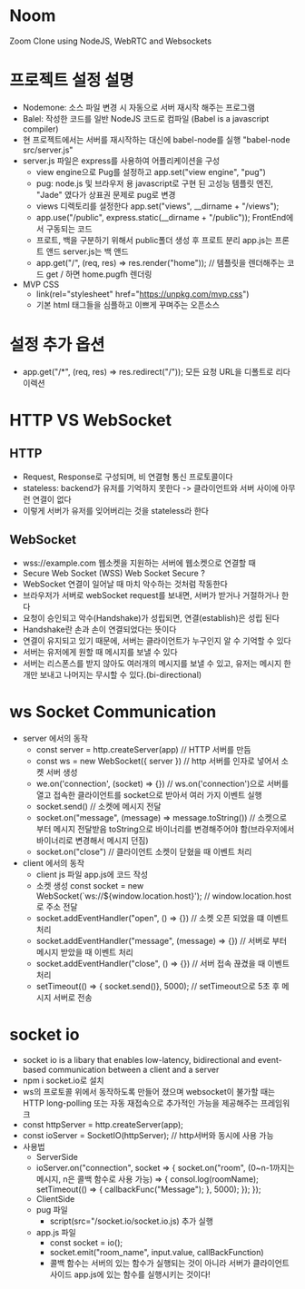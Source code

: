 # Noom
Zoom Clone using NodeJS, WebRTC and Websockets

# 프로젝트 설정 설명
+ Nodemone: 소스 파일 변경 시 자동으로 서버 재시작 해주는 프로그램
+ Balel: 작성한 코드를 일반 NodeJS 코드로 컴파일 (Babel is a javascript compiler)
+ 현 프로젝트에서는 서버를 재시작하는 대신에 babel-node를 실행 "babel-node src/server.js"
+ server.js 파일은 express를 사용하여 어플리케이션을 구성
    - view engine으로 Pug를 설정하고 app.set("view engine", "pug")
    - pug: node.js 및 브라우저 용 javascript로 구현 된 고성능 템플릿 엔진, "Jade" 였다가 상표권 문제로 pug로 변경
    - views 디렉토리를 설정한다 app.set("views", __dirname + "/views");
    - app.use("/public", express.static(__dirname + "/public")); FrontEnd에서 구동되는 코드
    - 프로트, 백을 구분하기 위해서 public폴더 생성 후 프로트 분리 app.js는 프론트 앤드 server.js는 백 앤드
    - app.get("/", (req, res) => res.render("home")); // 템플릿을 렌더해주는 코드 get / 하면 home.pugfh 렌더링
+ MVP CSS
    - link(rel="stylesheet" href="https://unpkg.com/mvp.css")
    - 기본 html 태그들을 심플하고 이쁘게 꾸며주는 오픈소스

# 설정 추가 옵션
+ app.get("/*", (req, res) => res.redirect("/")); 모든 요청 URL을 디폴트로 리다이렉션


# HTTP VS WebSocket
## HTTP
+ Request, Response로 구성되며, 비 연결형 통신 프로토콜이다
+ stateless: backend가 유저를 기억하지 못한다 -> 클라이언트와 서버 사이에 아무런 연결이 없다
+ 이렇게 서버가 유저를 잊어버리는 것을 stateless라 한다
## WebSocket
+ wss://example.com 웹소켓을 지원하는 서버에 웹소켓으로 연결할 때 
+ Secure Web Socket (WSS) Web Socket Secure ?
+ WebSocket 연결이 일어날 때 마치 악수하는 것처럼 작동한다
+ 브라우저가 서버로 webSocket request를 보내면, 서버가 받거나 거절하거나 한다
+ 요청이 승인되고 악수(Handshake)가 성립되면, 연결(establish)은 성립 된다
+ Handshake란 손과 손이 연결되었다는 뜻이다
+ 연결이 유지되고 있기 때문에, 서버는 클라이언트가 누구인지 알 수 기억할 수 있다
+ 서버는 유저에게 원할 때 메시지를 보낼 수 있다
+ 서버는 리스폰스를 받지 않아도 여러개의 메시지를 보낼 수 있고, 유저는 메시지 한 개만 보내고 나머지는 무시할 수 있다.(bi-directional)

# ws Socket Communication
+ server 에서의 동작
    * const server = http.createServer(app) // HTTP 서버를 만듬
    * const ws = new WebSocket({ server }) // http 서버를 인자로 넣어서 소켓 서버 생성
    * we.on('connection', (socket) => {}) // ws.on('connection')으로 서버를 열고 접속한 클라이언트를 socket으로 받아서 여러 가지 이벤트 실행
    * socket.send() // 소켓에 메시지 전달
    * socket.on("message", (message) => message.toString()) // 소켓으로 부터 메시지 전달받음 toString으로 바이너리를 변경해주어야 함(브라우저에서 바이너리로 변경해서 메시지 던짐)
    * socket.on("close") // 클라이언트 소켓이 닫혔을 때 이벤트 처리
+ client 에서의 동작
    * client js 파일 app.js에 코드 작성
    * 소켓 생성 const socket = new WebSocket(`ws://${window.location.host}');  // window.location.host로 주소 전달
    * socket.addEventHandler("open", () => {}) // 소켓 오픈 되었을 떄 이벤트 처리
    * socket.addEventHandler("message", (message) => {}) // 서버로 부터 메시지 받았을 때 이벤트 처리
    * socket.addEventHandler("close", () => {}) // 서버 접속 끊겼을 때 이벤트 처리
    * setTimeout(() => { socket.send()}, 5000); // setTimeout으로 5초 후 메시지 서버로 전송

# socket io
+ socket io is a libary that enables low-latency, bidirectional and event-based communication between a client and a server
+ npm i socket.io로 설치
+ ws의 프로토콜 위에서 동작하도록 만들어 졌으며 websocket이 불가할 때는 HTTP long-polling 또는 자동 재접속으로 추가적인 가능을 제공해주는 프레임워크
+ const httpServer = http.createServer(app);
+ const ioServer = SocketIO(httpServer); // http서버와 동시에 사용 가능
+ 사용법
    * ServerSide
    * ioServer.on("connection", socket => {
        socket.on("room", (0~n-1까지는 메시지, n은 콜백 함수로 사용 가능) => {
            consol.log(roomName);
            setTimeout(() => {
                callbackFunc("Message");
            }, 5000);
        });
    });
    * ClientSide
    * pug 파일
        - script(src="/socket.io/socket.io.js) 추가 실행
    * app.js 파일
        - const socket = io();
        - socket.emit("room_name", input.value, callBackFunction)
        - 콜백 함수는 서버의 있는 함수가 실행되는 것이 아니라 서버가 클라이언트 사이드 app.js에 있는 함수를 실행시키는 것이다!
        

    